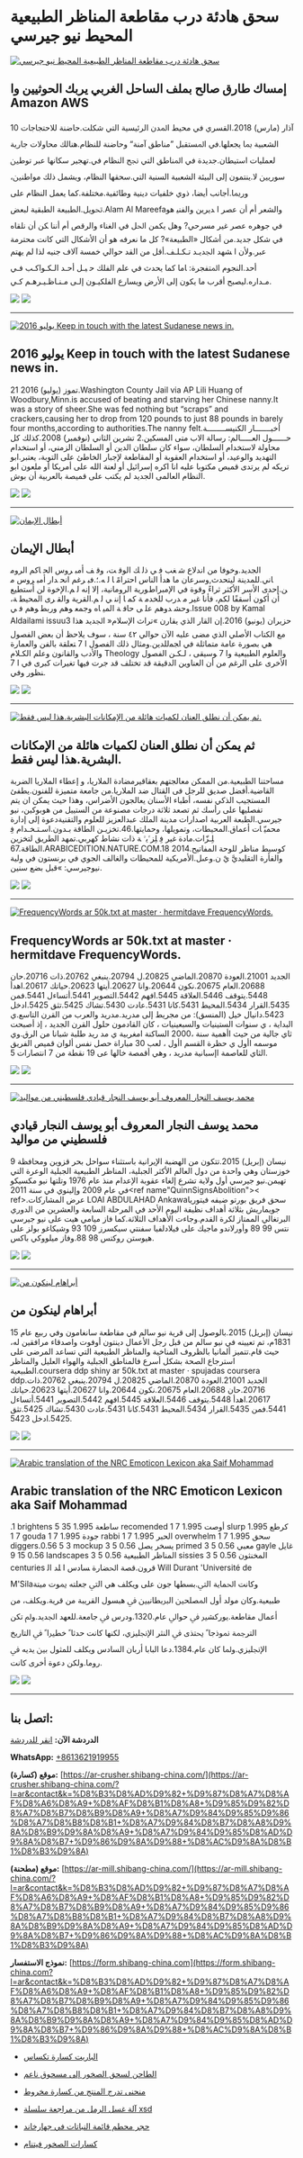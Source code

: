 # سحق هادئة درب مقاطعة المناظر الطبيعية المحيط نيو جيرسي

<a href="https://swt.shibang-china.com/?l=ar&img&k=%D8%B3%D8%AD%D9%82+%D9%87%D8%A7%D8%AF%D8%A6%D8%A9+%D8%AF%D8%B1%D8%A8+%D9%85%D9%82%D8%A7%D8%B7%D8%B9%D8%A9+%D8%A7%D9%84%D9%85%D9%86%D8%A7%D8%B8%D8%B1+%D8%A7%D9%84%D8%B7%D8%A8%D9%8A%D8%B9%D9%8A%D8%A9+%D8%A7%D9%84%D9%85%D8%AD%D9%8A%D8%B7+%D9%86%D9%8A%D9%88+%D8%AC%D9%8A%D8%B1%D8%B3%D9%8A" target="_blank">![سحق هادئة درب مقاطعة المناظر الطبيعية المحيط نيو جيرسي](http://static.shibang-china.com/all-800x300/625.jpg)</a>

## إﻣﺴﺎك ﻃﺎرق ﺻﺎﻟﺢ ﺑﻤﻠﻒ اﻟﺴﺎﺣﻞ اﻟﻐﺮﺑﻲ ﻳﺮﺑﻚ اﻟﺤﻮﺛﻴﻴﻦ وا Amazon AWS
10 آذار (مارس) 2018.اﻟﻘﺴﺮي ﻓﻲ ﻣﺤﻴﻂ اﳌﺪن اﻟﺮﺋﻴﺴﻴﺔ اﻟﺘﻲ ﺷﻜﻠﺖ.ﺣﺎﺿﻨﺔ ﻟﻼﺣﺘﺠﺎﺟﺎت اﻟﺸﻌﺒﻴﺔ ﲟﺎ ﻳﺠﻌﻠﻬﺎ.ﻓﻲ اﳌﺴﺘﻘﺒﻞ ”ﻣﻨﺎﻃﻖ آﻣﻨﺔ“ وﺣﺎﺿﻨﺔ ﻟﻠﻨﻈﺎم.ﻫﻨﺎﻟﻚ ﻣﺤﺎوﻻت ﺟﺎرﻳﺔ ﻟﻌﻤﻠﻴﺎت اﺳﺘﻴﻄﺎن.ﺟﺪﻳﺪة ﻓﻲ اﳌﻨﺎﻃﻖ اﻟﺘﻲ ﳒﺢ اﻟﻨﻈﺎم ﻓﻲ.ﺗﻬﺠﻴﺮ ﺳﻜﺎﻧﻬﺎ ﻋﺒﺮ ﺗﻮﻃﲔ ﺳﻮرﻳﲔ ﻻ.ﻳﻨﺘﻤﻮن إﻟﻰ اﻟﺒﻴﺌﺔ اﻟﺸﻌﺒﻴﺔ اﻟﺴﻨﻴﺔ اﻟﺘﻲ.ﺳﺤﻘﻬﺎ اﻟﻨﻈﺎم، وﻳﺸﻤﻞ ذﻟﻚ ﻣﻮاﻃﻨﲔ، ورﲟﺎ.أﺟﺎﻧﺐ أﻳﻀﺎ، ذوي ﺧﻠﻔﻴﺎت دﻳﻨﻴﺔ وﻃﺎﺋﻔﻴﺔ.ﻣﺨﺘﻠﻔﺔ.ﻛﻤﺎ ﻳﻌﻤﻞ اﻟﻨﻈﺎم ﻋﻠﻰ ﲢﻮﻳﻞ.اﻟﻄﺒﻴﻌﺔ اﻟﻄﺒﻘﻴﺔ ﻟﺒﻌﺾ.Alam Al Mareefaواﻟﺸﻌﺮ أم أن ﻋﺼﺮ ا ﺪﻳﺮﻳﻦ واﻟﻔﻨﻴ ﻫﻮ ﻓﻲ ﺟﻮﻫﺮه ﻋﺼﺮ ﻏﻴﺮ ﻣﺴﺮﺣﻲ? وﻫﻞ ﻳﻜﻤﻦ اﳊﻞ ﻓﻲ اﻟﻐﻨﺎء واﻟﺮﻗﺺ أم أﻧﻨﺎ ﻜﻦ أن ﻧﻠﻘﺎه ﻓﻲ ﺷﻜﻞ ﺟﺪﻳﺪ.ﻣﻦ أﺷﻜﺎل «اﻟﻄﺒﻴﻌﺔ»? ﻛﻞ ﻣﺎ ﻧﻌﺮﻓﻪ ﻫﻮ أن اﻷﺷﻜﺎل اﻟﺘﻲ ﻛﺎﻧﺖ ﻣﺤﺘﺮﻣﺔ ﻋﺒﺮ.وﻷن ا ﺸﻬﺪ اﳉﺪﻳـﺪ ﺗـﻜـﻠـﻒ.أﻗﻞ ﻣﻦ اﻟﻘﺪ ﺣﻮاﻟﻲ ﺧﻤﺴﺔ آﻻف ﺟﻨﻴﻪ ﻟﺬا ﻟﻢ ﻳﻬﺘﻢ أﺣﺪ.اﻟﻨﺠﻮم اﳌﺘﻔﺠﺮة: ﺎﻣﺎ ﻛﻤﺎ ﻳﺤﺪث ﻓﻲ ﻋﻠﻢ اﻟﻔﻠﻚ ﺣ ﻴـﻞ أﺣـﺪ اﻟـﻜـﻮاﻛـﺐ ﻓـﻲ ﻣـﺪاره.ﻟﻴﺼﺒﺢ أﻗﺮب ﻣﺎ ﻳﻜﻮن إﻟﻰ اﻷرض وﻳﺴﺎرع اﻟﻔﻠﻜﻴـﻮن إﻟـﻰ ﻣـﻨـﺎﻇـﻴـﺮﻫـﻢ ﻛـﻲ.


<a href="https://whatsapp.shibangsoft.com/WhatsApp.php" target="_blank" title="WhatsApp">![](http://static.shibang-china.com/icon/whatsapp.png)</a> <a href="https://swt.shibang-china.com/?l=ar&icon&k=%D8%B3%D8%AD%D9%82+%D9%87%D8%A7%D8%AF%D8%A6%D8%A9+%D8%AF%D8%B1%D8%A8+%D9%85%D9%82%D8%A7%D8%B7%D8%B9%D8%A9+%D8%A7%D9%84%D9%85%D9%86%D8%A7%D8%B8%D8%B1+%D8%A7%D9%84%D8%B7%D8%A8%D9%8A%D8%B9%D9%8A%D8%A9+%D8%A7%D9%84%D9%85%D8%AD%D9%8A%D8%B7+%D9%86%D9%8A%D9%88+%D8%AC%D9%8A%D8%B1%D8%B3%D9%8A" target="_blank">![](http://static.shibang-china.com/icon/chat-ar.png)</a>

---

<a href="https://swt.shibang-china.com/?l=ar&img&k=%D8%B3%D8%AD%D9%82+%D9%87%D8%A7%D8%AF%D8%A6%D8%A9+%D8%AF%D8%B1%D8%A8+%D9%85%D9%82%D8%A7%D8%B7%D8%B9%D8%A9+%D8%A7%D9%84%D9%85%D9%86%D8%A7%D8%B8%D8%B1+%D8%A7%D9%84%D8%B7%D8%A8%D9%8A%D8%B9%D9%8A%D8%A9+%D8%A7%D9%84%D9%85%D8%AD%D9%8A%D8%B7+%D9%86%D9%8A%D9%88+%D8%AC%D9%8A%D8%B1%D8%B3%D9%8A" target="_blank">![يوليو 2016 Keep in touch with the latest Sudanese news in.](http://static.shibang-china.com/all-800x300/1292.jpg)</a>

## يوليو 2016 Keep in touch with the latest Sudanese news in.
21 تموز (يوليو) 2016.Washington County Jail via AP Lili Huang of Woodbury,Minn.is accused of beating and starving her Chinese nanny.It was a story of sheer.She was fed nothing but “scraps” and crackers,causing her to drop from 120 pounds to just 88 pounds in barely four months,according to authorities.The nanny felt.أخبـــــــار الكنيســــــــة حــــــول العـــــالم: رسالة الاب متى المسكين.2 تشرين الثاني (نوفمبر) 2008.كذلك كل محاولة لاستخدام السلطان، سواء كان سلطان الدين أو السلطان الزمني، أو استخدام التهديد والوعيد، أو استخدام العقوبة أو المقاطعة لإجبار الخاطئ على التوبة، يعتبر.ابو تريكه لم يرتدى قميص مكتوبا عليه انا اكره إسرائيل أو لعنة الله على أمريكا أو ملعون ابو النظام العالمى الجديد لم يكتب على قميصة بالعربية أن بوش.


<a href="https://whatsapp.shibangsoft.com/WhatsApp.php" target="_blank" title="WhatsApp">![](http://static.shibang-china.com/icon/whatsapp.png)</a> <a href="https://swt.shibang-china.com/?l=ar&icon&k=%D8%B3%D8%AD%D9%82+%D9%87%D8%A7%D8%AF%D8%A6%D8%A9+%D8%AF%D8%B1%D8%A8+%D9%85%D9%82%D8%A7%D8%B7%D8%B9%D8%A9+%D8%A7%D9%84%D9%85%D9%86%D8%A7%D8%B8%D8%B1+%D8%A7%D9%84%D8%B7%D8%A8%D9%8A%D8%B9%D9%8A%D8%A9+%D8%A7%D9%84%D9%85%D8%AD%D9%8A%D8%B7+%D9%86%D9%8A%D9%88+%D8%AC%D9%8A%D8%B1%D8%B3%D9%8A" target="_blank">![](http://static.shibang-china.com/icon/chat-ar.png)</a>

---

<a href="https://swt.shibang-china.com/?l=ar&img&k=%D8%B3%D8%AD%D9%82+%D9%87%D8%A7%D8%AF%D8%A6%D8%A9+%D8%AF%D8%B1%D8%A8+%D9%85%D9%82%D8%A7%D8%B7%D8%B9%D8%A9+%D8%A7%D9%84%D9%85%D9%86%D8%A7%D8%B8%D8%B1+%D8%A7%D9%84%D8%B7%D8%A8%D9%8A%D8%B9%D9%8A%D8%A9+%D8%A7%D9%84%D9%85%D8%AD%D9%8A%D8%B7+%D9%86%D9%8A%D9%88+%D8%AC%D9%8A%D8%B1%D8%B3%D9%8A" target="_blank">![أبطال الإيمان](http://static.shibang-china.com/all-800x300/521.jpg)</a>

## أبطال الإيمان
ﺍﻟﺠﺪﻳﺪ.ﻭﺧﻮﻓﺎ ﻣﻦ ﺍﻧﺪﻻﻉ ﺷ ﻐﺐ ﻓ ﻲ ﺫﻟ ﻚ ﺍﻟﻮﻗ ﺖ، ﻭﻗ ﻒ ﺃﻣﺒ ﺮﻭﺱ ﺍﻟﺤ ﺎﻛﻢ ﺍﻟﺮﻭﻣ ﺎﻧﻲ.ﻟﻠﻤﺪﻳﻨﺔ ﻟﻴﺘﺤﺪﺙ,ﻭﺳﺮﻋﺎﻥ ﻣﺎ ﻫﺪﺃ ﺍﻟﻨﺎﺱ ﺍﺣﺘﺮﺍﻣً ﺎ ﻟ ﻪ.؛.ﻓﺒ ﺮﻏﻢ ﺍﻧﺤ ﺪﺍﺭ ﺃﻣﺒ ﺮﻭﺱ ﻣ ﻦ.ﺇﺣﺪﻯ ﺍﻷﺳﺮ ﺍﻷﻛﺜﺮ ﺛﺮﺍءً ﻭﻗﻮﺓ ﻓﻲ ﺍﻹﻣﺒﺮﺍﻁﻮﺭﻳﺔ ﺍﻟﺮﻭﻣﺎﻧﻴﺔ، ﺇﻻ ﺇﻧﻪ ﻟ ﻢ.ﺍﻹﺧﻮﺓ ﻟﻦ ﺃﺳﺘﻄﻴﻊ ﺃﻥ ﺃﻛﻮﻥ ﺃﺳﻘﻔًﺎ ﻟﻜﻢ، ﻓﺄﻧﺎ ﻏﻴﺮ ﻣ ﺪﺭﺏ ﻟﻠﺨﺪﻣ ﺔ ﻛﻤ ﺎ ﺇﻧﻨ ﻲ ﻟ ﻢ.ﺍﻟﻘﺮﻳﺔ ﻭﺍﻟﻘ ﺮﻯ ﺍﻟﻤﺤﻴﻄ ﺔ، ﻭﺣﺸ ﺪﻭﻫﻢ ﻋﻠ ﻰ ﺣﺎﻓ ﺔ ﺍﻟﻤﻴ ﺎﻩ ﻭﺟﻤﻌ ﻮﻫﻢ ﻭﺭﺑﻄ ﻮﻫﻢ ﻓ ﻲ.Issue 008 by Kamal Aldailami issuu3 حزيران (يونيو) 2016.إن اﻟﻘﺎر اﻟﺬي ﻳﻘﺎرن »ﺗﺮاث اﻹﺳﻼم« اﳉﺪﻳﺪ ﻫﺬا ﻣﻊ اﻟﻜﺘﺎب اﻷﺻﻠﻲ اﻟﺬي ﻣﻀﻰ ﻋﻠﻴﻪ اﻵن ﺣﻮاﻟﻲ ٤٢ ﺳﻨﺔ ، ﺳﻮف ﻳﻼﺣﻆ أن ﺑﻌﺾ اﻟﻔﺼﻮل ﻫﻲ ﺑﺼﻮرة ﻋﺎﻣﺔ ﻣﺘﻤﺎﺛﻠﺔ ﻓﻲ اﺠﻤﻟﻠﺪﻳﻦ.وﻣﺜﺎل ذﻟﻚ اﻟﻔﺼﻮل ا 7 ﺘﻌﻠﻘﺔ ﺑﺎﻟﻔﻦ واﻟﻌﻤﺎرة واﻷدب واﻟﻘﺎﻧﻮن وﻋﻠﻢ اﻟﻜـﻼم Theology واﻟﻌﻠﻮم اﻟﻄﺒﻴﻌﻴﺔ وا 7 ﻮﺳﻴﻘﻰ ، ﻟـﻜـﻦ اﻟﻔﺼﻮل اﻷﺧﺮى ﻋﻠﻰ اﻟﺮﻏﻢ ﻣﻦ أن اﻟﻌﻨﺎوﻳﻦ اﻟﺪﻗﻴﻘﺔ ﻗﺪ ﺗﺨﺘﻠﻒ ﻗﺪ ﺟﺮت ﻓﻴﻬﺎ ﺗﻐﻴﺮات ﻛﺒﺮى ﻓﻲ ا 7 ﻨﻈﻮر وﻓﻲ.


<a href="https://whatsapp.shibangsoft.com/WhatsApp.php" target="_blank" title="WhatsApp">![](http://static.shibang-china.com/icon/whatsapp.png)</a> <a href="https://swt.shibang-china.com/?l=ar&icon&k=%D8%B3%D8%AD%D9%82+%D9%87%D8%A7%D8%AF%D8%A6%D8%A9+%D8%AF%D8%B1%D8%A8+%D9%85%D9%82%D8%A7%D8%B7%D8%B9%D8%A9+%D8%A7%D9%84%D9%85%D9%86%D8%A7%D8%B8%D8%B1+%D8%A7%D9%84%D8%B7%D8%A8%D9%8A%D8%B9%D9%8A%D8%A9+%D8%A7%D9%84%D9%85%D8%AD%D9%8A%D8%B7+%D9%86%D9%8A%D9%88+%D8%AC%D9%8A%D8%B1%D8%B3%D9%8A" target="_blank">![](http://static.shibang-china.com/icon/chat-ar.png)</a>

---

<a href="https://swt.shibang-china.com/?l=ar&img&k=%D8%B3%D8%AD%D9%82+%D9%87%D8%A7%D8%AF%D8%A6%D8%A9+%D8%AF%D8%B1%D8%A8+%D9%85%D9%82%D8%A7%D8%B7%D8%B9%D8%A9+%D8%A7%D9%84%D9%85%D9%86%D8%A7%D8%B8%D8%B1+%D8%A7%D9%84%D8%B7%D8%A8%D9%8A%D8%B9%D9%8A%D8%A9+%D8%A7%D9%84%D9%85%D8%AD%D9%8A%D8%B7+%D9%86%D9%8A%D9%88+%D8%AC%D9%8A%D8%B1%D8%B3%D9%8A" target="_blank">![ثم يمكن أن نطلق العنان لكميات هائلة من الإمكانات البشرية.هذا ليس فقط.](http://static.shibang-china.com/all-800x300/709.jpg)</a>

## ثم يمكن أن نطلق العنان لكميات هائلة من الإمكانات البشرية.هذا ليس فقط.
مساحتنا الطبيعية.من الممكن معالجتهم بعقاقيرمضادة الملاريا، و إعطاء الملاريا الضربة القاضية.أفضل صديق للرجل فى القتال ضد الملاريا.من جامعة متميزة للفنون.يطفئ المستجيب الذكي نفسه، أطباء الأسنان يعالجون الأضراس، وهذا حيث يمكن ان يتم تفصليها على رأسك ثم تصعد ثلاثة درجات مصنوعة من الستييل من هوبوكين، نيو جيرسي.ﺍﻟﻄﺒﻌﺔ ﺍﻟﻌﺮﺑﻴﺔ اصدارات مدينة الملك عبدالعزيز للعلوم والتقنيةﺩﻋﻮﺓ ﺇﻟﻰ ﺇﺩﺍﺭﺓ ﻣﺤﻤﻴّ ﺎﺕ ﺃﻋﻤﺎﻕ.ﺍﻟﻤﺤﻴﻄﺎﺕ، ﻭﺗﻤﻮﻳﻠﻬﺎ، ﻭﺣﻤﺎﻳﺘﻬﺎ.46.ﺗﺨﺰﻳـﻦ ﺍﻟﻄﺎﻗﺔ ﺑـﺪﻭﻥ.ﺍﺳـﺘـﺨـﺪﺍﻡ ﻓِ ﻠِـﺰّﺍﺕ.ﻣﺎﺩﺓ ﻏﻴﺮ ﻓِ ﻠِﺰﱢﻳﱠ ﺔ ﺫﺍﺕ ﻧﺸﺎﻁ ﻛﻬﺮﺑﻲ.ﺗﻤﻬﺪ ﺍﻟﻄﺮﻳﻖ ﻟﺘﺨﺰﻳﻦ ﺍﻟﻄﺎﻗﺔ.67.ARABICEDITION.NATURE.COM.18  2014.كوسيط مناظر للوحة المفاتيح والفأرة التقليديَّ يْ ن.وعىل.الأمريكية للمحيطات والغالف الجوي في برنستون في ولية نيوجيرسي: »قبل بضع سنين.


<a href="https://whatsapp.shibangsoft.com/WhatsApp.php" target="_blank" title="WhatsApp">![](http://static.shibang-china.com/icon/whatsapp.png)</a> <a href="https://swt.shibang-china.com/?l=ar&icon&k=%D8%B3%D8%AD%D9%82+%D9%87%D8%A7%D8%AF%D8%A6%D8%A9+%D8%AF%D8%B1%D8%A8+%D9%85%D9%82%D8%A7%D8%B7%D8%B9%D8%A9+%D8%A7%D9%84%D9%85%D9%86%D8%A7%D8%B8%D8%B1+%D8%A7%D9%84%D8%B7%D8%A8%D9%8A%D8%B9%D9%8A%D8%A9+%D8%A7%D9%84%D9%85%D8%AD%D9%8A%D8%B7+%D9%86%D9%8A%D9%88+%D8%AC%D9%8A%D8%B1%D8%B3%D9%8A" target="_blank">![](http://static.shibang-china.com/icon/chat-ar.png)</a>

---

<a href="https://swt.shibang-china.com/?l=ar&img&k=%D8%B3%D8%AD%D9%82+%D9%87%D8%A7%D8%AF%D8%A6%D8%A9+%D8%AF%D8%B1%D8%A8+%D9%85%D9%82%D8%A7%D8%B7%D8%B9%D8%A9+%D8%A7%D9%84%D9%85%D9%86%D8%A7%D8%B8%D8%B1+%D8%A7%D9%84%D8%B7%D8%A8%D9%8A%D8%B9%D9%8A%D8%A9+%D8%A7%D9%84%D9%85%D8%AD%D9%8A%D8%B7+%D9%86%D9%8A%D9%88+%D8%AC%D9%8A%D8%B1%D8%B3%D9%8A" target="_blank">![FrequencyWords ar 50k.txt at master · hermitdave FrequencyWords.](http://static.shibang-china.com/all-800x300/296.jpg)</a>

## FrequencyWords ar 50k.txt at master · hermitdave FrequencyWords.
الجديد 21001.العودة 20870.الماضي 20825.ل 20794.ينبغي 20762.ذات 20716.حان 20688.العام 20675.نكون 20644.وانا 20627.أيتها 20623.حياتك 20617.اهدأ 5448.يتوقف 5446.العلاقة 5445.افهم 5442.التصوير 5441.أتساءل 5441.فمن 5435.القرار 5434.المحيط 5431.كانا 5431.عادت 5430.تشاك 5425.تثق 5425.ادخل 5423.دانيال خيل (المنسق): من مجريط إلى مدريد.مدريد والعرب من القرن التاسع.ي البداية ، ي سنوات الستينيات والسبعينيات ، كان القادمون حلول القرن الجديد ، إذ أصبحت ثاي جالية من حيث اأهمية سنة ،2000 الساكنة امغربية ي مد ريد طلبة شبانا من الرق.وي موسمه اأول ي حظرة القسم اأول ، لعب 30 مباراة حصل نفس ألوان قميص الفريق الثاي للعاصمة اإسبانية مدريد ، وهي أقمصة خالها عى 19 نقطة من 7 انتصارات 5.


<a href="https://whatsapp.shibangsoft.com/WhatsApp.php" target="_blank" title="WhatsApp">![](http://static.shibang-china.com/icon/whatsapp.png)</a> <a href="https://swt.shibang-china.com/?l=ar&icon&k=%D8%B3%D8%AD%D9%82+%D9%87%D8%A7%D8%AF%D8%A6%D8%A9+%D8%AF%D8%B1%D8%A8+%D9%85%D9%82%D8%A7%D8%B7%D8%B9%D8%A9+%D8%A7%D9%84%D9%85%D9%86%D8%A7%D8%B8%D8%B1+%D8%A7%D9%84%D8%B7%D8%A8%D9%8A%D8%B9%D9%8A%D8%A9+%D8%A7%D9%84%D9%85%D8%AD%D9%8A%D8%B7+%D9%86%D9%8A%D9%88+%D8%AC%D9%8A%D8%B1%D8%B3%D9%8A" target="_blank">![](http://static.shibang-china.com/icon/chat-ar.png)</a>

---

<a href="https://swt.shibang-china.com/?l=ar&img&k=%D8%B3%D8%AD%D9%82+%D9%87%D8%A7%D8%AF%D8%A6%D8%A9+%D8%AF%D8%B1%D8%A8+%D9%85%D9%82%D8%A7%D8%B7%D8%B9%D8%A9+%D8%A7%D9%84%D9%85%D9%86%D8%A7%D8%B8%D8%B1+%D8%A7%D9%84%D8%B7%D8%A8%D9%8A%D8%B9%D9%8A%D8%A9+%D8%A7%D9%84%D9%85%D8%AD%D9%8A%D8%B7+%D9%86%D9%8A%D9%88+%D8%AC%D9%8A%D8%B1%D8%B3%D9%8A" target="_blank">![محمد يوسف النجار المعروف أبو يوسف النجار قيادي فلسطيني من مواليد](http://static.shibang-china.com/all-800x300/1180.jpg)</a>

## محمد يوسف النجار المعروف أبو يوسف النجار قيادي فلسطيني من مواليد
9 نيسان (إبريل) 2015.تتكون من الهضبة الإيرانية باستثناء سواحل بحر قزوين ومحافظة خوزستان وهي واحدة من دول العالم الأكثر الجبلية، المناظر الطبيعية الجبلية الوعرة التي تهيمن.نيو جيرسي أول ولاية تشرع إلغاء عقوبة الإعدام منذ عام 1976 وتلتها نيو مكسيكو في عام 2009 وإلينوي في سنة 2011&lt;ref name&quot;QuinnSignsAbolition&quot;&gt;&lt; ref&gt;.عرض المشاركات LOAI ABDULAHAD Ankawaسحق فريق بورتو ضيفه فيتوريا جويماريش بثلاثة أهداف نظيفة اليوم الأحد في المرحلة السابعة والعشرين من الدوري البرتغالي الممتاز لكرة القدم.وجاءت الأهداف الثلاثة.كما فاز ميامي هيت على نيو جيرسي نتس 99 89 وأورلاندو ماجيك على فيلادلفيا سفنتي سيكسرز 109 93 وشيكاغو بولز على هيوستن روكتس 98 88.وفاز ميلووكي باكس.


<a href="https://whatsapp.shibangsoft.com/WhatsApp.php" target="_blank" title="WhatsApp">![](http://static.shibang-china.com/icon/whatsapp.png)</a> <a href="https://swt.shibang-china.com/?l=ar&icon&k=%D8%B3%D8%AD%D9%82+%D9%87%D8%A7%D8%AF%D8%A6%D8%A9+%D8%AF%D8%B1%D8%A8+%D9%85%D9%82%D8%A7%D8%B7%D8%B9%D8%A9+%D8%A7%D9%84%D9%85%D9%86%D8%A7%D8%B8%D8%B1+%D8%A7%D9%84%D8%B7%D8%A8%D9%8A%D8%B9%D9%8A%D8%A9+%D8%A7%D9%84%D9%85%D8%AD%D9%8A%D8%B7+%D9%86%D9%8A%D9%88+%D8%AC%D9%8A%D8%B1%D8%B3%D9%8A" target="_blank">![](http://static.shibang-china.com/icon/chat-ar.png)</a>

---

<a href="https://swt.shibang-china.com/?l=ar&img&k=%D8%B3%D8%AD%D9%82+%D9%87%D8%A7%D8%AF%D8%A6%D8%A9+%D8%AF%D8%B1%D8%A8+%D9%85%D9%82%D8%A7%D8%B7%D8%B9%D8%A9+%D8%A7%D9%84%D9%85%D9%86%D8%A7%D8%B8%D8%B1+%D8%A7%D9%84%D8%B7%D8%A8%D9%8A%D8%B9%D9%8A%D8%A9+%D8%A7%D9%84%D9%85%D8%AD%D9%8A%D8%B7+%D9%86%D9%8A%D9%88+%D8%AC%D9%8A%D8%B1%D8%B3%D9%8A" target="_blank">![أبراهام لينكون من](http://static.shibang-china.com/all-800x300/1368.jpg)</a>

## أبراهام لينكون من
15 نيسان (إبريل) 2015.بالوصول إلى قرية نيو سالم في مقاطعة سانغامون وفي ربيع عام 1831م، تم تعيينه في نيو سالم من قبل رجل الأعمال دينتون أوفوت واصدقاء مرافقين له، حيث قام.تتميز ألمانيا بالظروف المناخية والمناظر الطبيعية التي تساعد المرضى على استرجاع الصحة بشكل أسرع فالمناطق الجبلية والهواء العليل والمناظر الطبيعية.coursera ddp shiny ar 50k.txt at master · spujadas coursera ddp.الجديد 21001.العودة 20870.الماضي 20825.ل 20794.ينبغي 20762.ذات 20716.حان 20688.العام 20675.نكون 20644.وانا 20627.أيتها 20623.حياتك 20617.اهدأ 5448.يتوقف 5446.العلاقة 5445.افهم 5442.التصوير 5441.أتساءل 5441.فمن 5435.القرار 5434.المحيط 5431.كانا 5431.عادت 5430.تشاك 5425.تثق 5425.ادخل 5423.


<a href="https://whatsapp.shibangsoft.com/WhatsApp.php" target="_blank" title="WhatsApp">![](http://static.shibang-china.com/icon/whatsapp.png)</a> <a href="https://swt.shibang-china.com/?l=ar&icon&k=%D8%B3%D8%AD%D9%82+%D9%87%D8%A7%D8%AF%D8%A6%D8%A9+%D8%AF%D8%B1%D8%A8+%D9%85%D9%82%D8%A7%D8%B7%D8%B9%D8%A9+%D8%A7%D9%84%D9%85%D9%86%D8%A7%D8%B8%D8%B1+%D8%A7%D9%84%D8%B7%D8%A8%D9%8A%D8%B9%D9%8A%D8%A9+%D8%A7%D9%84%D9%85%D8%AD%D9%8A%D8%B7+%D9%86%D9%8A%D9%88+%D8%AC%D9%8A%D8%B1%D8%B3%D9%8A" target="_blank">![](http://static.shibang-china.com/icon/chat-ar.png)</a>

---

<a href="https://swt.shibang-china.com/?l=ar&img&k=%D8%B3%D8%AD%D9%82+%D9%87%D8%A7%D8%AF%D8%A6%D8%A9+%D8%AF%D8%B1%D8%A8+%D9%85%D9%82%D8%A7%D8%B7%D8%B9%D8%A9+%D8%A7%D9%84%D9%85%D9%86%D8%A7%D8%B8%D8%B1+%D8%A7%D9%84%D8%B7%D8%A8%D9%8A%D8%B9%D9%8A%D8%A9+%D8%A7%D9%84%D9%85%D8%AD%D9%8A%D8%B7+%D9%86%D9%8A%D9%88+%D8%AC%D9%8A%D8%B1%D8%B3%D9%8A" target="_blank">![Arabic translation of the NRC Emoticon Lexicon aka Saif Mohammad](http://static.shibang-china.com/all-800x300/1114.jpg)</a>

## Arabic translation of the NRC Emoticon Lexicon aka Saif Mohammad
.1 brightens ساطعة 1.995 35 5 recomended أوصت 1.995 7 1 slurp كرطع 1.995 7 1 gouda جودة 1.995 7 1 rabbi الحبر 1.995 7 1 overwhelm سحق 1.995 7 1 diggers.0.56 5 3 mockup يسخر يصل 0.56 5 3 primed معبي 0.56 5 3 gayle غايل 0.56 15 9 landscapes المناظر الطبيعية 0.56 5 3 sissies المخنثون 0.56 5 3 centuries قرون.ﻗﺼﺔ ﺍﳊﻀﺎﺭﺓ ﺴﺎﺩﺱ ﺍ ﻠﺪ ﺍﻟ Will Durant &#39;Université de M&#39;Silaﻭﻛﺎﻧﺖ ﺍﳊﻤﺎﻳﺔ ﺍﻟﱵ.ﺑﺴﻄﻬﺎ ﺟﻮﻥ ﻋﻠﻰ ﻭﻳﻜﻠﻒ ﻫﻲ ﺍﻟﱵ ﺟﻌﻠﺘﻪ ﳝﻮﺕ ﻣﻴﺘﺔ ﻃﺒﻴﻌﻴﺔ.ﻭﻛﺎﻥ ﻣﻮﻟﺪ ﺃﻭﻝ ﺍﳌﺼﻠﺤﲔ ﺍﻟﱪﻳﻄﺎﻧﻴﲔ ﰲ ﻫﺒﺴﻮﻝ ﺍﻟﻘﺮﻳﺒﺔ ﻣﻦ ﻗﺮﻳﺔ.ﻭﻳﻜﻠﻒ، ﻣﻦ ﺃﻋﻤﺎﻝ ﻣﻘﺎﻃﻌﺔ.ﻳﻮﺭﻛﺸﲑ ﰲ ﺣﻮﺍﱄ ﻋﺎﻡ.1320.ﻭﺩﺭﺱ ﰲ ﺟﺎﻣﻌﺔ.ﻟﻠﻌﻬﺪ ﺍﳉﺪﻳﺪ.ﻭﱂ ﺗﻜﻦ ﺍﻟﺘﺮﲨﺔ ﳕﻮﺫﺟﺎﹰ ﳛﺘﺬﻯ ﰲ ﺍﻟﻨﺜﺮ ﺍﻹﳒﻠﻴﺰﻱ، ﻟﻜﻨﻬﺎ ﻛﺎﻧﺖ ﺣﺪﺛﺎﹰ ﺧﻄﲑﺍﹰ ﰲ ﺍﻟﺘﺎﺭﻳﺦ ﺍﻹﳒﻠﻴﺰﻱ.ﻭﳌﺎ ﻛﺎﻥ ﻋﺎﻡ.1384.ﺩﻋﺎ ﺍﻟﺒﺎﺑﺎ ﺃﺭﺑﺎﻥ ﺍﻟﺴﺎﺩﺱ ﻭﻳﻜﻠﻒ ﻟﻠﻤﺜﻮﻝ ﺑﲔ ﻳﺪﻳﻪ ﰲ ﺭﻭﻣﺎ.ﻭﻟﻜﻦ ﺩﻋﻮﺓ ﺃﺧﺮﻯ ﻛﺎﻧﺖ.


<a href="https://whatsapp.shibangsoft.com/WhatsApp.php" target="_blank" title="WhatsApp">![](http://static.shibang-china.com/icon/whatsapp.png)</a> <a href="https://swt.shibang-china.com/?l=ar&icon&k=%D8%B3%D8%AD%D9%82+%D9%87%D8%A7%D8%AF%D8%A6%D8%A9+%D8%AF%D8%B1%D8%A8+%D9%85%D9%82%D8%A7%D8%B7%D8%B9%D8%A9+%D8%A7%D9%84%D9%85%D9%86%D8%A7%D8%B8%D8%B1+%D8%A7%D9%84%D8%B7%D8%A8%D9%8A%D8%B9%D9%8A%D8%A9+%D8%A7%D9%84%D9%85%D8%AD%D9%8A%D8%B7+%D9%86%D9%8A%D9%88+%D8%AC%D9%8A%D8%B1%D8%B3%D9%8A" target="_blank">![](http://static.shibang-china.com/icon/chat-ar.png)</a>

---
## اتصل بنا:

**الدردشة الآن:** [انقر للدردشة](https://swt.shibang-china.com?l=ar&contact&k=%D8%B3%D8%AD%D9%82+%D9%87%D8%A7%D8%AF%D8%A6%D8%A9+%D8%AF%D8%B1%D8%A8+%D9%85%D9%82%D8%A7%D8%B7%D8%B9%D8%A9+%D8%A7%D9%84%D9%85%D9%86%D8%A7%D8%B8%D8%B1+%D8%A7%D9%84%D8%B7%D8%A8%D9%8A%D8%B9%D9%8A%D8%A9+%D8%A7%D9%84%D9%85%D8%AD%D9%8A%D8%B7+%D9%86%D9%8A%D9%88+%D8%AC%D9%8A%D8%B1%D8%B3%D9%8A)

**WhatsApp:**  [+8613621919955](https://whatsapp.shibangsoft.com/WhatsApp.php)

**موقع (كسارة):** [https://ar-crusher.shibang-china.com/](https://ar-crusher.shibang-china.com/?l=ar&contact&k=%D8%B3%D8%AD%D9%82+%D9%87%D8%A7%D8%AF%D8%A6%D8%A9+%D8%AF%D8%B1%D8%A8+%D9%85%D9%82%D8%A7%D8%B7%D8%B9%D8%A9+%D8%A7%D9%84%D9%85%D9%86%D8%A7%D8%B8%D8%B1+%D8%A7%D9%84%D8%B7%D8%A8%D9%8A%D8%B9%D9%8A%D8%A9+%D8%A7%D9%84%D9%85%D8%AD%D9%8A%D8%B7+%D9%86%D9%8A%D9%88+%D8%AC%D9%8A%D8%B1%D8%B3%D9%8A)

**موقع (مطحنة):** [https://ar-mill.shibang-china.com/](https://ar-mill.shibang-china.com/?l=ar&contact&k=%D8%B3%D8%AD%D9%82+%D9%87%D8%A7%D8%AF%D8%A6%D8%A9+%D8%AF%D8%B1%D8%A8+%D9%85%D9%82%D8%A7%D8%B7%D8%B9%D8%A9+%D8%A7%D9%84%D9%85%D9%86%D8%A7%D8%B8%D8%B1+%D8%A7%D9%84%D8%B7%D8%A8%D9%8A%D8%B9%D9%8A%D8%A9+%D8%A7%D9%84%D9%85%D8%AD%D9%8A%D8%B7+%D9%86%D9%8A%D9%88+%D8%AC%D9%8A%D8%B1%D8%B3%D9%8A)

**نموذج الاستفسار:** [https://form.shibang-china.com](https://form.shibang-china.com?l=ar&contact&k=%D8%B3%D8%AD%D9%82+%D9%87%D8%A7%D8%AF%D8%A6%D8%A9+%D8%AF%D8%B1%D8%A8+%D9%85%D9%82%D8%A7%D8%B7%D8%B9%D8%A9+%D8%A7%D9%84%D9%85%D9%86%D8%A7%D8%B8%D8%B1+%D8%A7%D9%84%D8%B7%D8%A8%D9%8A%D8%B9%D9%8A%D8%A9+%D8%A7%D9%84%D9%85%D8%AD%D9%8A%D8%B7+%D9%86%D9%8A%D9%88+%D8%AC%D9%8A%D8%B1%D8%B3%D9%8A)

* [الباريت كسارة تكساس](../28/%D8%A7%D9%84%D8%A8%D8%A7%D8%B1%D9%8A%D8%AA%20%D9%83%D8%B3%D8%A7%D8%B1%D8%A9%20%D8%AA%D9%83%D8%B3%D8%A7%D8%B3.md)

* [الطاحن لسحق الصخور إلى مسحوق ناعم](../27/%D8%A7%D9%84%D8%B7%D8%A7%D8%AD%D9%86%20%D9%84%D8%B3%D8%AD%D9%82%20%D8%A7%D9%84%D8%B5%D8%AE%D9%88%D8%B1%20%D8%A5%D9%84%D9%89%20%D9%85%D8%B3%D8%AD%D9%88%D9%82%20%D9%86%D8%A7%D8%B9%D9%85.md)

* [منحنى تدرج المنتج من كسارة مخروط](../29/%D9%85%D9%86%D8%AD%D9%86%D9%89%20%D8%AA%D8%AF%D8%B1%D8%AC%20%D8%A7%D9%84%D9%85%D9%86%D8%AA%D8%AC%20%D9%85%D9%86%20%D9%83%D8%B3%D8%A7%D8%B1%D8%A9%20%D9%85%D8%AE%D8%B1%D9%88%D8%B7.md)

* [آلة غسل الرمل من مراجعة سلسلة xsd](../29/%D8%A2%D9%84%D8%A9%20%D8%BA%D8%B3%D9%84%20%D8%A7%D9%84%D8%B1%D9%85%D9%84%20%D9%85%D9%86%20%D9%85%D8%B1%D8%A7%D8%AC%D8%B9%D8%A9%20%D8%B3%D9%84%D8%B3%D9%84%D8%A9%20xsd.md)

* [حجر محطم قائمة النباتات في جهارخاند](../29/%D8%AD%D8%AC%D8%B1%20%D9%85%D8%AD%D8%B7%D9%85%20%D9%82%D8%A7%D8%A6%D9%85%D8%A9%20%D8%A7%D9%84%D9%86%D8%A8%D8%A7%D8%AA%D8%A7%D8%AA%20%D9%81%D9%8A%20%D8%AC%D9%87%D8%A7%D8%B1%D8%AE%D8%A7%D9%86%D8%AF.md)

* [كسارات الصخور فيتنام](../27/%D9%83%D8%B3%D8%A7%D8%B1%D8%A7%D8%AA%20%D8%A7%D9%84%D8%B5%D8%AE%D9%88%D8%B1%20%D9%81%D9%8A%D8%AA%D9%86%D8%A7%D9%85.md)